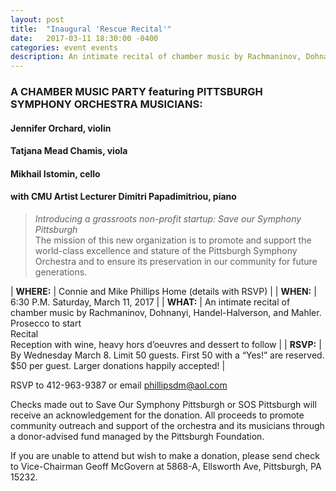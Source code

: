 ```yaml
---
layout: post
title:  "Inaugural 'Rescue Recital'"
date:   2017-03-11 18:30:00 -0400
categories: event events
description: An intimate recital of chamber music by Rachmaninov, Dohnanyi, Handel-Halverson, and Mahler.
---
```


### A CHAMBER MUSIC PARTY featuring PITTSBURGH SYMPHONY ORCHESTRA MUSICIANS:


#### Jennifer Orchard, violin 
#### Tatjana Mead Chamis, viola 
#### Mikhail Istomin, cello
#### with CMU Artist Lecturer Dimitri Papadimitriou, piano


> _Introducing a grassroots non-profit startup: Save our Symphony Pittsburgh_ <br/>
> The mission of this new organization is to promote and support the world-class excellence and stature of the Pittsburgh Symphony Orchestra and to ensure its preservation in our community for future generations.

| __WHERE:__  | Connie and Mike Phillips Home (details with RSVP)  |
| __WHEN:__  | 6:30 P.M. Saturday, March 11, 2017  |
| __WHAT:__  | An intimate recital of chamber music by Rachmaninov, Dohnanyi, Handel-Halverson, and Mahler.<br />Prosecco to start<br />Recital<br />Reception with wine, heavy hors d’oeuvres and dessert to follow  |
| __RSVP:__  | By Wednesday March 8.   Limit 50 guests.  First 50 with a “Yes!” are reserved.<br/>$50 per guest.  Larger donations happily accepted!  | 

RSVP to 412-963-9387 or email phillipsdm@aol.com
  		
Checks made out to Save Our Symphony Pittsburgh or SOS Pittsburgh will receive an acknowledgement for the donation.  All proceeds to promote community outreach and support of the orchestra and its musicians through a donor-advised fund managed by the Pittsburgh Foundation.

If you are unable to attend but wish to make a donation, please send check to Vice-Chairman Geoff McGovern at 5868-A, Ellsworth Ave, Pittsburgh, PA 15232.     
